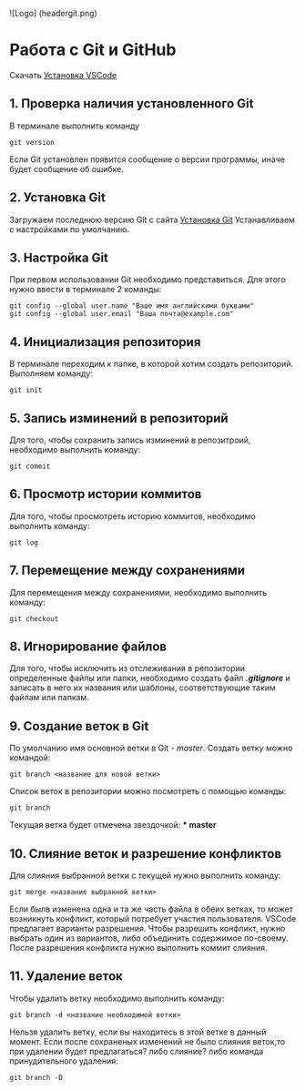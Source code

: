 ![Logo] (headergit.png)
# Работа с Git и GitHub
Скачать [Установка VSCode](https://code.visualstudio.com)
## 1. Проверка наличия установленного Git
В терминале выполнить команду 
```
git version
```
Если Git установлен появится сообщение о версии программы, иначе будет сообщение об ошибке. 
## 2. Установка Git
Загружаем последнюю версию Git с сайта [Установка Git](https://git-scm.com/downloads.)
Устанавливаем с настройками по умолчанию.
## 3. Настройка Git
При первом использовании Git необходимо представиться.
Для этого нужно ввести в терминале 2 команды:
```
git config --global user.name "Ваше имя английскими буквами"
git config --global user.email "Ваша почта@example.com"
```
## 4. Инициализация репозитория
В терминале переходим к папке, в которой хотим создать репозиторий. Выполняем команду:
```
git init
```
## 5. Запись изминений в репозиторий
Для того, чтобы сохранить запись изминений в репозитроий, необходимо выполнить команду:
```
git commit
```
## 6. Просмотр истории коммитов
Для того, чтобы просмотреть историю коммитов, необходимо выполнить команду:
```
git log
```
## 7. Перемещение между сохранениями 
Для перемещения между сохранениями, необходимо выполнить команду:
```
git checkout
```
## 8. Игнорирование файлов
Для того, чтобы исключить из отслеживания в репозитории определенные файлы или папки, необходимо создать файл ***.gitignore*** и записать в него их названия или шаблоны, соответствующие таким файлам или папкам.
## 9. Создание веток в Git
По умолчанию имя основной ветки в Git - *master*.
Создать ветку можно командой:
```
git branch <название для новой ветки>
```
Список веток в репозитории можно посмотреть с помощью команды:
```
git branch
```
Текущая ветка будет отмечена звездочкой: **\* master**
## 10. Слияние веток и разрешение конфликтов
Для слияния выбранной ветки с текущей нужно выполнить команду:
```
git merge <название выбранной ветки>
```
Если былв изменена одна и та же часть файла в обеих ветках, то может возникнуть конфликт, который потребует участия пользователя.
VSCode предлагает варианты разрешения.
Чтобы разрешить конфликт, нужно выбрать один из вариантов, либо объединить содержимое по-своему. 
После разрешения конфликта нужно выполнить коммит слияния.
## 11. Удаление веток
Чтобы удалить ветку необходимо выполнить команду:
```
git branch -d <название необходимой ветки>
``` 
Нельзя удалить ветку, если вы находитесь в этой ветке в данный момент.
Если после сохраненых изменений не было слияния веток,то при удалении будет предлагаться? либо слияние? либо команда принудительного удаления:
```
git branch -D
```
